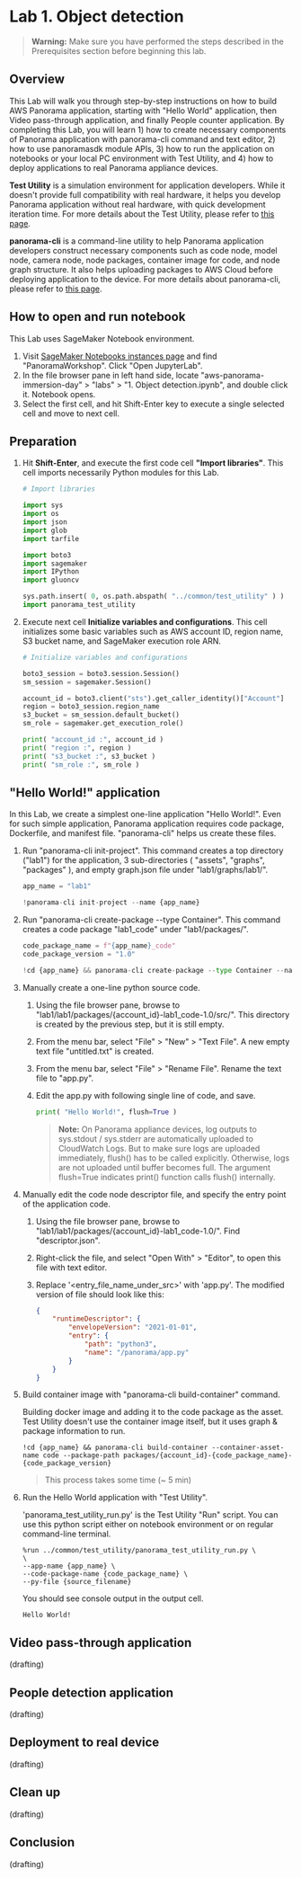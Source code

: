 # Lab 1. Object detection

> **Warning:** Make sure you have performed the steps described in the Prerequisites section before beginning this lab.


## Overview

This Lab will walk you through step-by-step instructions on how to build AWS Panorama application, starting with "Hello World" application, then Video pass-through application, and finally People counter application. By completing this Lab, you will learn 1) how to create necessary components of Panorama application with panorama-cli command and text editor, 2) how to use panoramasdk module APIs, 3) how to run the application on notebooks or your local PC environment with Test Utility, and 4) how to deploy applications to real Panorama appliance devices.

**Test Utility** is a simulation environment for application developers. While it doesn't provide full compatibility with real hardware, it helps you develop Panorama application without real hardware, with quick development iteration time. For more details about the Test Utility, please refer to [this page](https://github.com/aws-samples/aws-panorama-samples/blob/main/docs/AboutTestUtility.md).

**panorama-cli** is a command-line utility to help Panorama application developers construct necessary components such as code node, model node, camera node, node packages, container image for code, and node graph structure. It also helps uploading packages to AWS Cloud before deploying application to the device. For more details about panorama-cli, please refer to [this page](https://github.com/aws/aws-panorama-cli).

## How to open and run notebook

This Lab uses SageMaker Notebook environment. 
1. Visit [SageMaker Notebooks instances page](https://console.aws.amazon.com/sagemaker/home#/notebook-instances) and find "PanoramaWorkshop". Click "Open JupyterLab". 
1. In the file browser pane in left hand side, locate "aws-panorama-immersion-day" >  "labs" > "1. Object detection.ipynb", and double click it. Notebook opens.
1. Select the first cell, and hit Shift-Enter key to execute a single selected cell and move to next cell.


## Preparation

1. Hit **Shift-Enter**, and execute the first code cell **"Import libraries"**. This cell imports necessarily Python modules for this Lab.
    ``` python
    # Import libraries

    import sys
    import os
    import json
    import glob
    import tarfile

    import boto3
    import sagemaker
    import IPython
    import gluoncv

    sys.path.insert( 0, os.path.abspath( "../common/test_utility" ) )
    import panorama_test_utility    
    ```

1. Execute next cell **Initialize variables and configurations**. This cell initializes some basic variables such as AWS account ID, region name, S3 bucket name, and SageMaker execution role ARN.

    ``` python
    # Initialize variables and configurations

    boto3_session = boto3.session.Session()
    sm_session = sagemaker.Session()

    account_id = boto3.client("sts").get_caller_identity()["Account"]
    region = boto3_session.region_name
    s3_bucket = sm_session.default_bucket()
    sm_role = sagemaker.get_execution_role()

    print( "account_id :", account_id )
    print( "region :", region )
    print( "s3_bucket :", s3_bucket )
    print( "sm_role :", sm_role )
    ```

## "Hello World!" application

In this Lab, we create a simplest one-line application "Hello World!". Even for such simple application, Panorama application requires code package, Dockerfile, and manifest file. "panorama-cli" helps us create these files.

1. Run "panorama-cli init-project". This command creates a top directory ("lab1") for the application, 3 sub-directories ( "assets", "graphs", "packages" ), and empty graph.json file under "lab1/graphs/lab1/".

    ``` python
    app_name = "lab1"

    !panorama-cli init-project --name {app_name}
    ```

1. Run "panorama-cli create-package --type Container". This command creates a code package "lab1_code" under "lab1/packages/". 

    ``` python
    code_package_name = f"{app_name}_code"
    code_package_version = "1.0"

    !cd {app_name} && panorama-cli create-package --type Container --name {code_package_name} --version {code_package_version}
    ```

1. Manually create a one-line python source code.

    1. Using the file browser pane, browse to "lab1/lab1/packages/{account_id}-lab1_code-1.0/src/". This directory is created by the previous step, but it is still empty.

    1. From the menu bar, select "File" > "New" > "Text File". A new empty text file "untitled.txt" is created.

    1. From the menu bar, select "File" > "Rename File". Rename the text file to "app.py".

    1. Edit the app.py with following single line of code, and save.

        ``` python
        print( "Hello World!", flush=True )
        ```

       > **Note:** On Panorama appliance devices, log outputs to sys.stdout / sys.stderr are automatically uploaded to CloudWatch Logs. But to make sure logs are uploaded immediately, flush() has to be called explicitly. Otherwise, logs are not uploaded until buffer becomes full. The argument flush=True indicates print() function calls flush() internally.

1. Manually edit the code node descriptor file, and specify the entry point of the application code.

    1. Using the file browser pane, browse to "lab1/lab1/packages/{account_id}-lab1_code-1.0/". Find "descriptor.json".

    1. Right-click the file, and select "Open With" > "Editor", to open this file with text editor.

    1. Replace '<entry_file_name_under_src>' with 'app.py'. The modified version of file should look like this:

        ``` json
        {
            "runtimeDescriptor": {
                "envelopeVersion": "2021-01-01",
                "entry": {
                    "path": "python3",
                    "name": "/panorama/app.py"
                }
            }
        }
        ```
1. Build container image with "panorama-cli build-container" command.

    Building docker image and adding it to the code package as the asset. Test Utility doesn't use the container image itself, but it uses graph & package information to run.
    
    ```
    !cd {app_name} && panorama-cli build-container --container-asset-name code --package-path packages/{account_id}-{code_package_name}-{code_package_version}
    ```

    >This process takes some time (~ 5 min)

1. Run the Hello World application with "Test Utility".

    'panorama_test_utility_run.py' is the Test Utility "Run" script. You can use this python script either on notebook environment or on regular command-line terminal.

    ```
    %run ../common/test_utility/panorama_test_utility_run.py \
    \
    --app-name {app_name} \
    --code-package-name {code_package_name} \
    --py-file {source_filename}
    ```

    You should see console output in the output cell.

    ```
    Hello World!
    ```

## Video pass-through application

(drafting)

## People detection application

(drafting)

## Deployment to real device

(drafting)

## Clean up

(drafting)

## Conclusion

(drafting)


